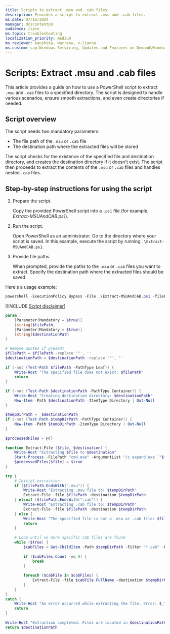 ```yaml
---
title: Scripts to extract .msu and .cab files 
description: Provides a script to extract .msu and .cab files.
ms.date: 07/16/2024
manager: dcscontentpm
audience: itpro
ms.topic: troubleshooting
localization_priority: medium
ms.reviewer: kaushika, warrenw, v-lianna
ms.custom: sap:Windows Servicing, Updates and Features on Demand\Windows Update fails - installation stops with error, csstroubleshoot
---
```

# Scripts: Extract .msu and .cab files

This article provides a guide on how to use a PowerShell script to extract `.msu` and `.cab` files to a specified directory. The script is designed to handle various scenarios, ensure smooth extractions, and even create directories if needed.

## Script overview

The script needs two mandatory parameters:

- The file path of the `.msu` or `.cab` file
- The destination path where the extracted files will be stored

The script checks for the existence of the specified file and destination directory, and creates the destination directory if it doesn't exist. The script then proceeds to extract the contents of the `.msu` or `.cab` files and handles nested `.cab` files.

## Step-by-step instructions for using the script

1. Prepare the script.

    Copy the provided PowerShell script into a `.ps1` file (for example, *Extract-MSUAndCAB.ps1*).

2. Run the script.

    Open PowerShell as an administrator. Go to the directory where your script is saved. In this example, execute the script by running `.\Extract-MSUAndCAB.ps1`.

3. Provide file paths.

    When prompted, provide the paths to the `.msu` or `.cab` files you want to extract. Specify the destination path where the extracted files should be saved.

Here's a usage example:

```powershell
powershell -ExecutionPolicy Bypass -File .\Extract-MSUAndCAB.ps1 -filePath "C:\<path>\<yourfile>.msu" -destinationPath "C:\<path>\<destination>"
```

[!INCLUDE [Script disclaimer](../../includes/script-disclaimer.md)]

```PowerShell
param (  
    [Parameter(Mandatory = $true)]  
    [string]$filePath,  
    [Parameter(Mandatory = $true)]  
    [string]$destinationPath  
)  
 
# Remove quotes if present
$filePath = $filePath -replace '"', ''
$destinationPath = $destinationPath -replace '"', ''
 
if (-not (Test-Path $filePath -PathType Leaf)) {  
    Write-Host "The specified file does not exist: $filePath"  
    return  
}  
 
if (-not (Test-Path $destinationPath -PathType Container)) {  
    Write-Host "Creating destination directory: $destinationPath"  
    New-Item -Path $destinationPath -ItemType Directory | Out-Null  
}  
 
$tempDirPath =  $destinationPath  
if (-not (Test-Path $tempDirPath -PathType Container)) {  
    New-Item -Path $tempDirPath -ItemType Directory | Out-Null  
}  
 
$processedFiles = @{}  
 
function Extract-File ($file, $destination) {  
    Write-Host "Extracting $file to $destination"  
    Start-Process -FilePath "cmd.exe" -ArgumentList "/c expand.exe `"$file`" -f:* `"$destination`" > nul 2>&1" -Wait -NoNewWindow | Out-Null  
    $processedFiles[$file] = $true  
}  
 
try {  
    # Initial extraction  
    if ($filePath.EndsWith(".msu")) {  
        Write-Host "Extracting .msu file to: $tempDirPath"  
        Extract-File -file $filePath -destination $tempDirPath  
    } elseif ($filePath.EndsWith(".cab")) {  
        Write-Host "Extracting .cab file to: $tempDirPath"  
        Extract-File -file $filePath -destination $tempDirPath  
    } else {  
        Write-Host "The specified file is not a .msu or .cab file: $filePath"  
        return  
    }  
 
    # Loop until no more specific cab files are found  
    while ($true) {  
        $cabFiles = Get-ChildItem -Path $tempDirPath -Filter "*.cab" -File | Where-Object { -not $processedFiles[$_.FullName] -and ($_.Name -like "SSU*.cab" -or $_.Name -like "Windows*.cab" -or $_.Name -like "Cab_*.cab") }  
 
        if ($cabFiles.Count -eq 0) {  
            break  
        }  
 
        foreach ($cabFile in $cabFiles) {  
            Extract-File -file $cabFile.FullName -destination $tempDirPath  
        }  
    }  
}  
catch {  
    Write-Host "An error occurred while extracting the file. Error: $_"  
    return  
}  
 
Write-Host "Extraction completed. Files are located in $destinationPath"  
return $destinationPath
```
